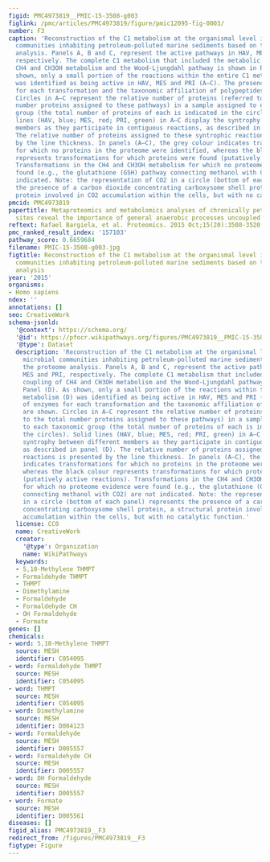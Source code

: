 ```yaml
---
figid: PMC4973819__PMIC-15-3508-g003
figlink: /pmc/articles/PMC4973819/figure/pmic12095-fig-0003/
number: F3
caption: 'Reconstruction of the C1 metabolism at the organismal level in the microbial
  communities inhabiting petroleum‐polluted marine sediments based on the proteome
  analysis. Panels A, B and C, represent the active pathways in HAV, MES and PRI,
  respectively. The complete C1 metabolism that included the metabolic coupling of
  CH4 and CH3OH metabolism and the Wood‐Ljungdahl pathway is shown in Panel (D). As
  shown, only a small portion of the reactions within the entire C1 metabolism (D)
  was identified as being active in HAV, MES and PRI (A–C). The presence of enzymes
  for each transformation and the taxonomic affiliation of polypeptides are shown.
  Circles in A–C represent the relative number of proteins (referred to the total
  number proteins assigned to these pathways) in a sample assigned to each taxonomic
  group (the total number of proteins of each is indicated in the circles). Solid
  lines (HAV, blue; MES, red; PRI, green) in A–C display the syntrophy between different
  members as they participate in contiguous reactions, as described in panel (D).
  The relative number of proteins assigned to these syntrophic reactions is presented
  by the line thickness. In panels (A–C), the grey colour indicates transformations
  for which no proteins in the proteome were identified, whereas the black colour
  represents transformations for which proteins were found (putatively active reactions).
  Transformations in the CH4 and CH3OH metabolism for which no proteome evidence were
  found (e.g., the glutathione (GSH) pathway connecting methanol with CO2) are not
  indicated. Note: the representation of CO2 in a circle (bottom of each panel) represents
  the presence of a carbon dioxide concentrating carboxysome shell protein, a structural
  protein involved in CO2 accumulation within the cells, but with no catalytic function.'
pmcid: PMC4973819
papertitle: Metaproteomics and metabolomics analyses of chronically petroleum‐polluted
  sites reveal the importance of general anaerobic processes uncoupled with degradation.
reftext: Rafael Bargiela, et al. Proteomics. 2015 Oct;15(20):3508-3520.
pmc_ranked_result_index: '157103'
pathway_score: 0.6659684
filename: PMIC-15-3508-g003.jpg
figtitle: Reconstruction of the C1 metabolism at the organismal level in the microbial
  communities inhabiting petroleum‐polluted marine sediments based on the proteome
  analysis
year: '2015'
organisms:
- Homo sapiens
ndex: ''
annotations: []
seo: CreativeWork
schema-jsonld:
  '@context': https://schema.org/
  '@id': https://pfocr.wikipathways.org/figures/PMC4973819__PMIC-15-3508-g003.html
  '@type': Dataset
  description: 'Reconstruction of the C1 metabolism at the organismal level in the
    microbial communities inhabiting petroleum‐polluted marine sediments based on
    the proteome analysis. Panels A, B and C, represent the active pathways in HAV,
    MES and PRI, respectively. The complete C1 metabolism that included the metabolic
    coupling of CH4 and CH3OH metabolism and the Wood‐Ljungdahl pathway is shown in
    Panel (D). As shown, only a small portion of the reactions within the entire C1
    metabolism (D) was identified as being active in HAV, MES and PRI (A–C). The presence
    of enzymes for each transformation and the taxonomic affiliation of polypeptides
    are shown. Circles in A–C represent the relative number of proteins (referred
    to the total number proteins assigned to these pathways) in a sample assigned
    to each taxonomic group (the total number of proteins of each is indicated in
    the circles). Solid lines (HAV, blue; MES, red; PRI, green) in A–C display the
    syntrophy between different members as they participate in contiguous reactions,
    as described in panel (D). The relative number of proteins assigned to these syntrophic
    reactions is presented by the line thickness. In panels (A–C), the grey colour
    indicates transformations for which no proteins in the proteome were identified,
    whereas the black colour represents transformations for which proteins were found
    (putatively active reactions). Transformations in the CH4 and CH3OH metabolism
    for which no proteome evidence were found (e.g., the glutathione (GSH) pathway
    connecting methanol with CO2) are not indicated. Note: the representation of CO2
    in a circle (bottom of each panel) represents the presence of a carbon dioxide
    concentrating carboxysome shell protein, a structural protein involved in CO2
    accumulation within the cells, but with no catalytic function.'
  license: CC0
  name: CreativeWork
  creator:
    '@type': Organization
    name: WikiPathways
  keywords:
  - 5,10-Methylene THMPT
  - Formaldehyde THMPT
  - THMPT
  - Dimethylamine
  - Formaldehyde
  - Formaldehyde CH
  - OH Formaldehyde
  - Formate
genes: []
chemicals:
- word: 5,10-Methylene THMPT
  source: MESH
  identifier: C054095
- word: Formaldehyde THMPT
  source: MESH
  identifier: C054095
- word: THMPT
  source: MESH
  identifier: C054095
- word: Dimethylamine
  source: MESH
  identifier: D004123
- word: Formaldehyde
  source: MESH
  identifier: D005557
- word: Formaldehyde CH
  source: MESH
  identifier: D005557
- word: OH Formaldehyde
  source: MESH
  identifier: D005557
- word: Formate
  source: MESH
  identifier: D005561
diseases: []
figid_alias: PMC4973819__F3
redirect_from: /figures/PMC4973819__F3
figtype: Figure
---
```

